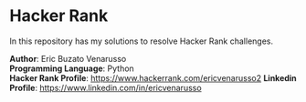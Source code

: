 # Hacker Rank
In this repository has my solutions to resolve Hacker Rank challenges.

**Author**: Eric Buzato Venarusso </br>
**Programming Language**: Python </br>
**Hacker Rank Profile**: <link>https://www.hackerrank.com/ericvenarusso2</link>
**Linkedin Profile**: <link>https://www.linkedin.com/in/ericvenarusso</link>
